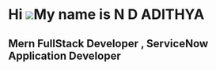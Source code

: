 Hi ![](https://user-images.githubusercontent.com/18350557/176309783-0785949b-9127-417c-8b55-ab5a4333674e.gif)My name is N D ADITHYA
===================================================================================================================================

Mern FullStack Developer , ServiceNow Application Developer
-----------------------------------------------------------

